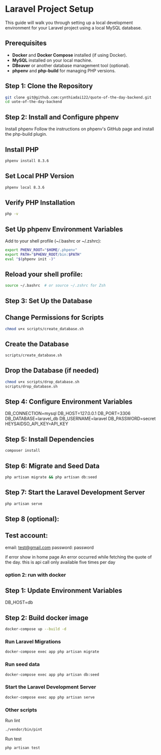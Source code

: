 # Laravel Project Setup

This guide will walk you through setting up a local development environment for your Laravel project using a local MySQL database.

## Prerequisites

-   **Docker** and **Docker Compose** installed (if using Docker).
-   **MySQL** installed on your local machine.
-   **DBeaver** or another database management tool (optional).
-   **phpenv** and **php-build** for managing PHP versions.

## Step 1: Clone the Repository

```sh
git clone git@github.com:cynthiadai122/quote-of-the-day-backend.git
cd uote-of-the-day-backend
```

## Step 2: Install and Configure phpenv

Install phpenv
Follow the instructions on phpenv's GitHub page and install the php-build plugin.

## Install PHP

```sh
phpenv install 8.3.6
```

## Set Local PHP Version

```sh
phpenv local 8.3.6
```

## Verify PHP Installation

```sh
php -v
```

## Set Up phpenv Environment Variables

Add to your shell profile (~/.bashrc or ~/.zshrc):

```sh
export PHENV_ROOT="$HOME/.phpenv"
export PATH="$PHENV_ROOT/bin:$PATH"
eval "$(phpenv init -)"
```

## Reload your shell profile:

```sh
source ~/.bashrc  # or source ~/.zshrc for Zsh
```

## Step 3: Set Up the Database

## Change Permissions for Scripts

```sh
chmod u+x scripts/create_database.sh
```

## Create the Database

```sh
scripts/create_database.sh
```

## Drop the Database (if needed)

```sh
chmod u+x scripts/drop_database.sh
scripts/drop_database.sh
```

## Step 4: Configure Environment Variables

DB_CONNECTION=mysql
DB_HOST=127.0.0.1
DB_PORT=3306
DB_DATABASE=laravel_db
DB_USERNAME=laravel
DB_PASSWORD=secret
HEYSAIDSO_API_KEY=API_KEY

## Step 5: Install Dependencies

```sh
composer install
```

## Step 6: Migrate and Seed Data

```sh
php artisan migrate && php artisan db:seed
```

## Step 7: Start the Laravel Development Server

```sh
php artisan serve
```

## Step 8 (optional):

## Test account:

email: test@gmail.com
password: password

if error show in home page
An error occurred while fetching the quote of the day.
this is api call only available five times per day

### option 2: run with docker

## Step 1: Update Environment Variables

DB_HOST=db

## Step 2: Build docker image

```sh
docker-compose up --build -d
```

### Run Laravel Migrations

```sh
docker-compose exec app php artisan migrate
```

### Run seed data

```sh
docker-compose exec app php artisan db:seed
```

### Start the Laravel Development Server

```sh
docker-compose exec app php artisan serve
```

### Other scripts

Run lint

```sh
./vendor/bin/pint
```

Run test

```sh
php artisan test
```
